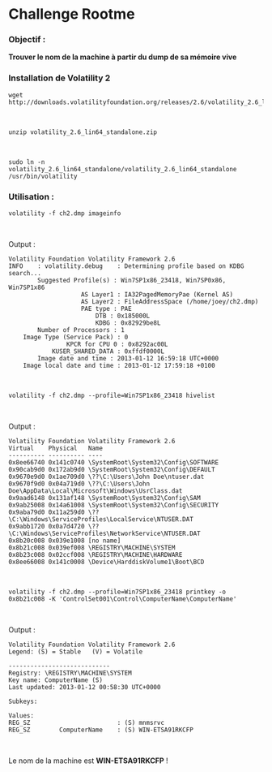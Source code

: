 # Challenge Rootme 

### Objectif : 

**Trouver le nom de la machine à partir du dump de sa mémoire vive**

### Installation de Volatility 2 

    wget http://downloads.volatilityfoundation.org/releases/2.6/volatility_2.6_lin64_standalone.zip
<br>
    
    unzip volatility_2.6_lin64_standalone.zip
<br>

    sudo ln -n volatility_2.6_lin64_standalone/volatility_2.6_lin64_standalone /usr/bin/volatility

### Utilisation :

    volatility -f ch2.dmp imageinfo
<br>

Output :

    Volatility Foundation Volatility Framework 2.6
    INFO    : volatility.debug    : Determining profile based on KDBG search...
            Suggested Profile(s) : Win7SP1x86_23418, Win7SP0x86, Win7SP1x86
                        AS Layer1 : IA32PagedMemoryPae (Kernel AS)
                        AS Layer2 : FileAddressSpace (/home/joey/ch2.dmp)
                        PAE type : PAE
                            DTB : 0x185000L
                            KDBG : 0x82929be8L
            Number of Processors : 1
        Image Type (Service Pack) : 0
                    KPCR for CPU 0 : 0x8292ac00L
                KUSER_SHARED_DATA : 0xffdf0000L
            Image date and time : 2013-01-12 16:59:18 UTC+0000
        Image local date and time : 2013-01-12 17:59:18 +0100
                                                                
<br>

    volatility -f ch2.dmp --profile=Win7SP1x86_23418 hivelist
<br>

Output :

    Volatility Foundation Volatility Framework 2.6
    Virtual    Physical   Name
    ---------- ---------- ----
    0x8ee66740 0x141c0740 \SystemRoot\System32\Config\SOFTWARE
    0x90cab9d0 0x172ab9d0 \SystemRoot\System32\Config\DEFAULT
    0x9670e9d0 0x1ae709d0 \??\C:\Users\John Doe\ntuser.dat
    0x9670f9d0 0x04a719d0 \??\C:\Users\John Doe\AppData\Local\Microsoft\Windows\UsrClass.dat
    0x9aad6148 0x131af148 \SystemRoot\System32\Config\SAM
    0x9ab25008 0x14a61008 \SystemRoot\System32\Config\SECURITY
    0x9aba79d0 0x11a259d0 \??\C:\Windows\ServiceProfiles\LocalService\NTUSER.DAT
    0x9abb1720 0x0a7d4720 \??\C:\Windows\ServiceProfiles\NetworkService\NTUSER.DAT
    0x8b20c008 0x039e1008 [no name]
    0x8b21c008 0x039ef008 \REGISTRY\MACHINE\SYSTEM
    0x8b23c008 0x02ccf008 \REGISTRY\MACHINE\HARDWARE
    0x8ee66008 0x141c0008 \Device\HarddiskVolume1\Boot\BCD
                                                        
<br>

    volatility -f ch2.dmp --profile=Win7SP1x86_23418 printkey -o 0x8b21c008 -K 'ControlSet001\Control\ComputerName\ComputerName'

<br>

Output :

    Volatility Foundation Volatility Framework 2.6
    Legend: (S) = Stable   (V) = Volatile

    ----------------------------
    Registry: \REGISTRY\MACHINE\SYSTEM
    Key name: ComputerName (S)
    Last updated: 2013-01-12 00:58:30 UTC+0000

    Subkeys:

    Values:
    REG_SZ                        : (S) mnmsrvc
    REG_SZ        ComputerName    : (S) WIN-ETSA91RKCFP

<br>

Le nom de la machine est **WIN-ETSA91RKCFP** !
